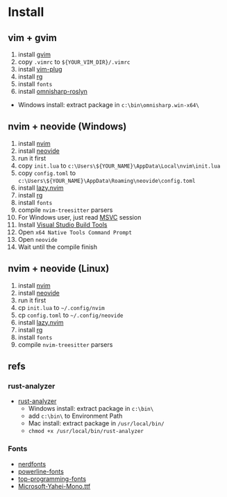 # Install

## vim + gvim

1. install [gvim](https://www.vim.org/download.php)
1. copy `.vimrc` to `${YOUR_VIM_DIR}/.vimrc`
1. install [vim-plug](https://github.com/junegunn/vim-plug)
1. install [rg](https://github.com/BurntSushi/ripgrep)
1. install `fonts`
1. install [omnisharp-roslyn](https://github.com/OmniSharp/omnisharp-roslyn)
  - Windows install: extract package in `c:\bin\omnisharp.win-x64\`

## nvim + neovide (Windows)

1. install [nvim](https://neovim.io/)
1. install [neovide](https://neovide.dev/)
  1. run it first
1. copy `init.lua` to `c:\Users\${YOUR_NAME}\AppData\Local\nvim\init.lua`
1. copy `config.toml` to `c:\Users\${YOUR_NAME}\AppData\Roaming\neovide\config.toml`
1. install [lazy.nvim](https://github.com/folke/lazy.nvim)
1. install [rg](https://github.com/BurntSushi/ripgrep)
1. install `fonts`
1. compile `nvim-treesitter` parsers
  1. For Windows user, just read [MSVC](https://github.com/nvim-treesitter/nvim-treesitter/wiki/Windows-support#msvc) session
  1. Install [Visual Studio Build Tools](https://visualstudio.microsoft.com/zh-hans/downloads/?q=build+tools+for+visual+studio)
  1. Open `x64 Native Tools Command Prompt`
  1. Open `neovide`
  1. Wait until the compile finish

## nvim + neovide (Linux)

1. install [nvim](https://neovim.io/)
1. install [neovide](https://neovide.dev/)
  1. run it first
1. cp `init.lua` to `~/.config/nvim`
1. cp `config.toml` to `~/.config/neovide`
1. install [lazy.nvim](https://github.com/folke/lazy.nvim)
1. install [rg](https://github.com/BurntSushi/ripgrep)
1. install `fonts`
1. compile `nvim-treesitter` parsers

## refs

### rust-analyzer

- [rust-analyzer](https://github.com/rust-lang/rust-analyzer/releases)
  - Windows install: extract package in `c:\bin\`
  - add `c:\bin\` to Environment Path
  - Mac install: extract package in `/usr/local/bin/`
  - `chmod +x /usr/local/bin/rust-analyzer`

### Fonts

- [nerdfonts](https://www.nerdfonts.com/)
- [powerline-fonts](https://github.com/powerline/fonts)
- [top-programming-fonts](https://github.com/hbin/top-programming-fonts)
- [Microsoft-Yahei-Mono.ttf](https://github.com/whorusq/sublime-text-3/blob/master/fonts/Microsoft-Yahei-Mono.ttf)

